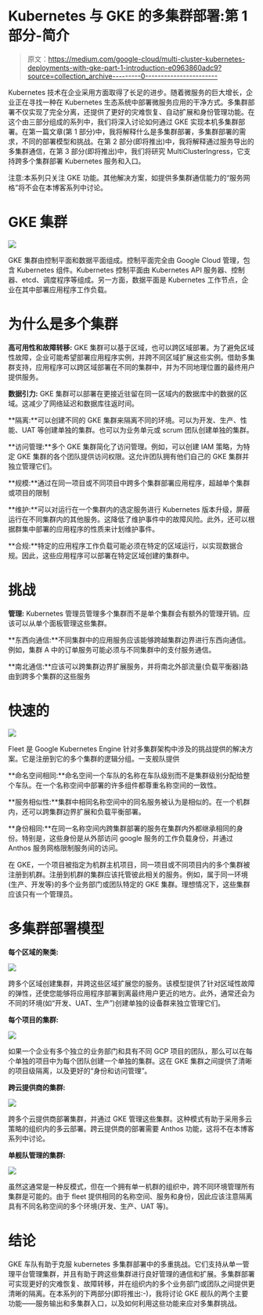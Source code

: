 # Kubernetes 与 GKE 的多集群部署:第 1 部分-简介

> 原文：<https://medium.com/google-cloud/multi-cluster-kubernetes-deployments-with-gke-part-1-introduction-e0963860adc9?source=collection_archive---------0----------------------->

Kubernetes 技术在企业采用方面取得了长足的进步。随着微服务的巨大增长，企业正在寻找一种在 Kubernetes 生态系统中部署微服务应用的干净方式。多集群部署不仅实现了完全分离，还提供了更好的灾难恢复、自动扩展和身份管理功能。在这个由三部分组成的系列中，我们将深入讨论如何通过 GKE 实现本机多集群部署。在第一篇文章(第 1 部分)中，我将解释什么是多集群部署，多集群部署的需求，不同的部署模型和挑战。在第 2 部分(即将推出)中，我将解释通过服务导出的多集群通信，在第 3 部分(即将推出)中，我们将研究 MultiClusterIngress，它支持跨多个集群部署 Kubernetes 服务和入口。

注意:本系列只关注 GKE 功能。其他解决方案，如提供多集群通信能力的“服务网格”将不会在本博客系列中讨论。

# GKE 集群

![](img/791856383880bd28283f2dea24029877.png)

GKE 集群由控制平面和数据平面组成。控制平面完全由 Google Cloud 管理，包含 Kubernetes 组件。Kubernetes 控制平面由 Kubernetes API 服务器、控制器、etcd、调度程序等组成。另一方面，数据平面是 Kubernetes 工作节点，企业在其中部署应用程序工作负载。

# 为什么是多个集群

**高可用性和故障转移:** GKE 集群可以基于区域，也可以跨区域部署。为了避免区域性故障，企业可能希望部署应用程序实例，并跨不同区域扩展这些实例。借助多集群支持，应用程序可以跨区域部署在不同的集群中，并为不同地理位置的最终用户提供服务。

**数据引力:** GKE 集群可以部署在更接近驻留在同一区域内的数据库中的数据的区域。这减少了网络延迟和数据库往返时间。

**隔离:**可以创建不同的 GKE 集群来隔离不同的环境。可以为开发、生产、性能、UAT 等创建单独的集群。也可以为业务单元或 scrum 团队创建单独的集群。

**访问管理:**多个 GKE 集群简化了访问管理。例如，可以创建 IAM 策略，为特定 GKE 集群的各个团队提供访问权限。这允许团队拥有他们自己的 GKE 集群并独立管理它们。

**规模:**通过在同一项目或不同项目中跨多个集群部署应用程序，超越单个集群或项目的限制

**维护:**可以对运行在一个集群内的选定服务进行 Kubernetes 版本升级，屏蔽运行在不同集群内的其他服务。这降低了维护事件中的故障风险。此外，还可以根据群集中部署的应用程序的性质来计划维护事件。

**合规:**特定的应用程序工作负载可能必须在特定的区域运行，以实现数据合规。因此，这些应用程序可以部署在特定区域创建的集群中。

# 挑战

**管理:** Kubernetes 管理员管理多个集群而不是单个集群会有额外的管理开销。应该可以从单个面板管理这些集群。

**东西向通信:**不同集群中的应用服务应该能够跨越集群边界进行东西向通信。例如，集群 A 中的订单服务可能必须与不同集群中的支付服务通信。

**南北通信:**应该可以跨集群边界扩展服务，并将南北外部流量(负载平衡器)路由到跨多个集群的这些服务

# 快速的

![](img/e73b01732edee90be34a18f69a97d2a3.png)

Fleet 是 Google Kubernetes Engine 针对多集群架构中涉及的挑战提供的解决方案。它是注册到它的多个集群的逻辑分组。一支舰队提供

**命名空间相同:**命名空间一个车队的名称在车队级别而不是集群级别分配给整个车队。在一个名称空间中部署的许多组件都尊重名称空间的一致性。

**服务相似性:**集群中相同名称空间中的同名服务被认为是相似的。在一个机群内，还可以跨集群边界扩展和负载平衡部署。

**身份相同:**在同一名称空间内跨集群部署的服务在集群内外都继承相同的身份。特别是，这些身份是从外部访问 google 服务的工作负载身份，并通过 Anthos 服务网格限制服务间的访问。

在 GKE，一个项目被指定为机群主机项目，同一项目或不同项目内的多个集群被注册到机群。注册到机群的集群应该托管彼此相关的服务。例如，属于同一环境(生产、开发等)的多个业务部门或团队特定的 GKE 集群。理想情况下，这些集群应该只有一个管理员。

# 多集群部署模型

**每个区域的聚类:**

![](img/71b4cd05bb04ecdf84ed0479db6cc426.png)

跨多个区域创建集群，并跨这些区域扩展您的服务。该模型提供了针对区域性故障的弹性，还使您能够将应用程序部署到离最终用户更近的地方。此外，通常还会为不同的环境(如“开发、UAT、生产”)创建单独的设备群来独立管理它们。

**每个项目的集群:**

![](img/c91382dbdd66ed0f748880d66a4ee88f.png)

如果一个企业有多个独立的业务部门和具有不同 GCP 项目的团队，那么可以在每个单独的项目中为每个团队创建一个单独的集群。这在 GKE 集群之间提供了清晰的项目级隔离，以及更好的“身份和访问管理”。

**跨云提供商的集群:**

![](img/4379a10cf18c8f662e09d0399095d10b.png)

跨多个云提供商部署集群，并通过 GKE 管理这些集群。这种模式有助于采用多云策略的组织内的多云部署。跨云提供商的部署需要 Anthos 功能，这将不在本博客系列中讨论。

**单舰队管理的集群:**

![](img/a9d61cb4251b2ed85169ea9c27ca3327.png)

虽然这通常是一种反模式，但在一个拥有单一机群的组织中，跨不同环境管理所有集群是可能的。由于 fleet 提供相同的名称空间、服务和身份，因此应该注意隔离具有不同名称空间的多个环境(开发、生产、UAT 等)。

# 结论

GKE 车队有助于克服 kubernetes 多集群部署中的多重挑战。它们支持从单一管理平台管理集群，并且有助于跨这些集群进行良好管理的通信和扩展。多集群部署可实现更好的灾难恢复、故障转移，并在组织内的多个业务部门或团队之间提供更清晰的隔离。在本系列的下两部分(即将推出:-)，我将讨论 GKE 舰队的两个主要功能——服务输出和多集群入口，以及如何利用这些功能来应对多集群挑战。